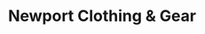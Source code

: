 ---
title: "Newport Clothing & Gear"
url: /port-clinton/newport-clothing-und-gear/
shop: Kleidung
---